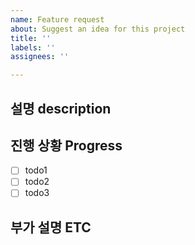 ```yaml
---
name: Feature request
about: Suggest an idea for this project
title: ''
labels: ''
assignees: ''

---
```


## 설명 description
> 

## 진행 상황 Progress
- [ ] todo1
- [ ] todo2
- [ ] todo3

## 부가 설명 ETC
>
